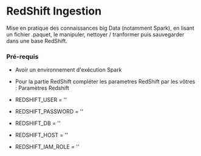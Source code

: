 # RedShift Ingestion
Mise en pratique des connaissances big Data (notamment Spark), en lisant un fichier .paquet, le manipuler, nettoyer / tranformer  puis sauvegarder dans une base RedShift.
### Pré-requis
- Avoir un environnement d'exécution Spark
- Pour la partie RedShift compléter les parametres RedShift par les vôtres : 
Paramètres Redshift 

- REDSHIFT_USER = ''
- REDSHIFT_PASSWORD = ''
- REDSHIFT_DB = ''
- REDSHIFT_HOST = ''
- REDSHIFT_IAM_ROLE = ''
